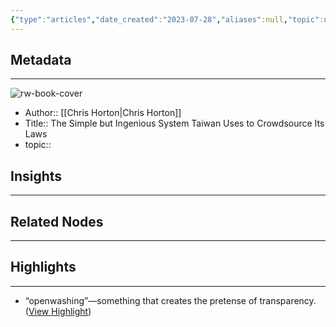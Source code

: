 ```yaml
---
{"type":"articles","date_created":"2023-07-28","aliases":null,"topic":null,"url":"https://www.technologyreview.com/2018/08/21/240284/the-simple-but-ingenious-system-taiwan-uses-to-crowdsource-its-laws/","layout":null,"banner":null,"dg-publish":true,"tags":null,"permalink":"/300-biblio/200-articles/the-simple-but-ingenious-system-taiwan-uses-to-crowdsource-its-laws/","dgPassFrontmatter":true,"created":"2023-10-20T12:44:20.000-05:00","updated":"2023-10-20T12:44:20.000-05:00"}
---
```


## Metadata
---
![rw-book-cover](https://wp.technologyreview.com/wp-content/uploads/2018/08/so18-vtaiwan-1.6-web_0-17.png?resize=1200,600)
- Author:: [[Chris Horton\|Chris Horton]]
- Title:: The Simple but Ingenious System Taiwan Uses to Crowdsource Its Laws
- topic::  



## Insights
---
## Related Nodes
---

## Highlights 
---
- “openwashing”—something that creates the pretense of transparency. ([View Highlight](https://read.readwise.io/read/01h6f6y4g44mxh64xw33y87d3a))
